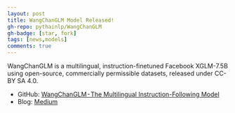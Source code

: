 ```yaml
---
layout: post
title: WangChanGLM Model Released!
gh-repo: pythainlp/WangChanGLM
gh-badge: [star, fork]
tags: [news,models]
comments: true
---
```


WangChanGLM is a multilingual, instruction-finetuned Facebook XGLM-7.5B using open-source, commercially permissible datasets, released under CC-BY SA 4.0.

- GitHub: [WangChanGLM - The Multilingual Instruction-Following Model](https://github.com/PyThaiNLP/WangChanGLM)
- Blog: [Medium](https://link.medium.com/s2MWr3ZXnzb)
